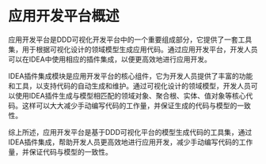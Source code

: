 # 应用开发平台概述

应用开发平台是DDD可视化开发平台中的一个重要组成部分，它提供了一套工具集，用于根据可视化设计的领域模型生成应用代码。通过应用开发平台，开发人员可以在IDEA中使用相应的插件集成，以便更高效地进行应用开发。

IDEA插件集成模块是应用开发平台的核心组件，它为开发人员提供了丰富的功能和工具，以支持代码的自动生成和维护。通过可视化设计的领域模型，开发人员可以使用IDEA插件生成与模型相匹配的领域对象、聚合根、实体、值对象等核心代码。这样可以大大减少手动编写代码的工作量，并保证生成的代码与模型的一致性。

综上所述，应用开发平台是基于DDD可视化平台的模型生成代码的工具集，通过IDEA插件集成，帮助开发人员更高效地进行应用开发，减少手动编写代码的工作量，并保证代码与模型的一致性。